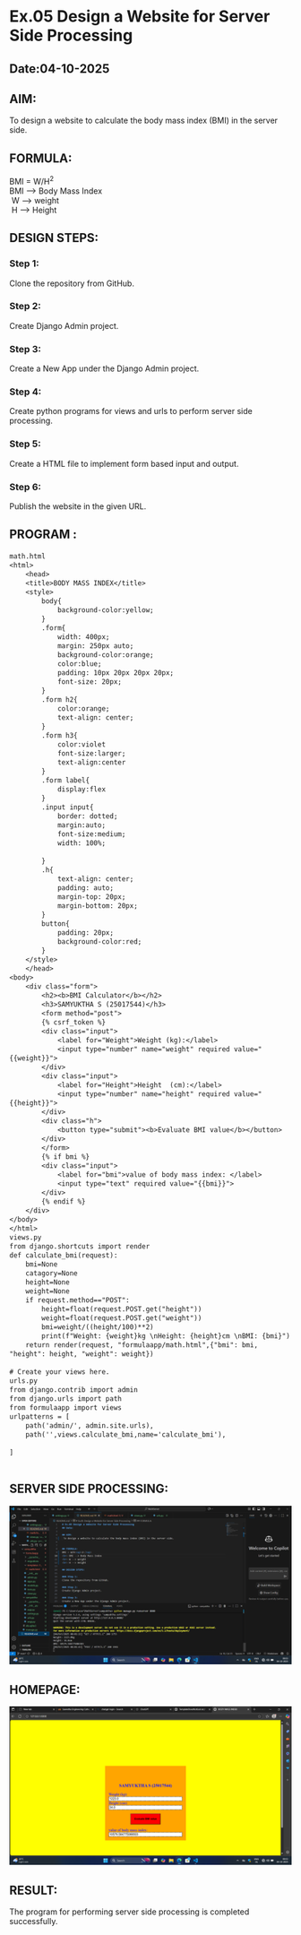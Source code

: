 # Ex.05 Design a Website for Server Side Processing
## Date:04-10-2025

## AIM:
 To design a website to calculate the body mass index (BMI) in the server side. 


## FORMULA:
BMI = W/H<sup>2</sup>
<br> BMI --> Body Mass Index
<br> W --> weight
<br> H --> Height

## DESIGN STEPS:

### Step 1:
Clone the repository from GitHub.

### Step 2:
Create Django Admin project.

### Step 3:
Create a New App under the Django Admin project.

### Step 4:
Create python programs for views and urls to perform server side processing.

### Step 5:
Create a HTML file to implement form based input and output.

### Step 6:
Publish the website in the given URL.

## PROGRAM :
```
math.html
<html>
    <head>
    <title>BODY MASS INDEX</title>
    <style>
        body{
            background-color:yellow;
        }
        .form{
            width: 400px;
            margin: 250px auto;
            background-color:orange;
            color:blue;
            padding: 10px 20px 20px 20px;
            font-size: 20px;
        }
        .form h2{
            color:orange;
            text-align: center;
        }
        .form h3{
            color:violet
            font-size:larger;
            text-align:center
        }
        .form label{
            display:flex
        }
        .input input{
            border: dotted; 
            margin:auto;
            font-size:medium;
            width: 100%;

        }
        .h{
            text-align: center;
            padding: auto;
            margin-top: 20px;
            margin-bottom: 20px;
        }
        button{
            padding: 20px;
            background-color:red;
        }
    </style>
    </head>
<body>
    <div class="form">
        <h2><b>BMI Calculator</b></h2>
        <h3>SAMYUKTHA S (25017544)</h3>
        <form method="post">
        {% csrf_token %}
        <div class="input">
            <label for="Weight">Weight (kg):</label>
            <input type="number" name="weight" required value="{{weight}}">
        </div>
        <div class="input">
            <label for="Height">Height  (cm):</label>
            <input type="number" name="height" required value="{{height}}">
        </div>
        <div class="h">
            <button type="submit"><b>Evaluate BMI value</b></button>
        </div>
        </form>
        {% if bmi %}
        <div class="input">
            <label for="bmi">value of body mass index: </label>
            <input type="text" required value="{{bmi}}">
        </div>
        {% endif %}
    </div>
</body>
</html>
views.py
from django.shortcuts import render
def calculate_bmi(request):
    bmi=None
    catagory=None
    height=None
    weight=None
    if request.method=="POST":
        height=float(request.POST.get("height"))
        weight=float(request.POST.get("weight"))
        bmi=weight/((height/100)**2)
        print(f"Weight: {weight}kg \nHeight: {height}cm \nBMI: {bmi}")
    return render(request, "formulaapp/math.html",{"bmi": bmi, "height": height, "weight": weight})

# Create your views here.
urls.py
from django.contrib import admin
from django.urls import path
from formulaapp import views
urlpatterns = [
    path('admin/', admin.site.urls),
    path('',views.calculate_bmi,name='calculate_bmi'),

]


```

## SERVER SIDE PROCESSING:
![alt text](<samyuktha/formulaapp/Screenshot (51).png>)



## HOMEPAGE:
![alt text](<samyuktha/formulaapp/Screenshot (50).png>)



## RESULT:
The program for performing server side processing is completed successfully.
